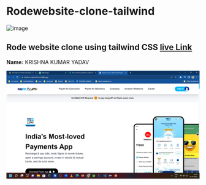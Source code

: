 # Rodewebsite-clone-tailwind
![image](https://img.shields.io/badge/tailwind-rode-blue)


## Rode website clone using tailwind CSS  [live Link](https://rodewebsite-clone-tailwind.netlify.app/)

**Name:**   KRISHNA KUMAR YADAV




![image](https://github.com/Krishna12345825/paytm-clone-tailwind/blob/main/images/img.png)
